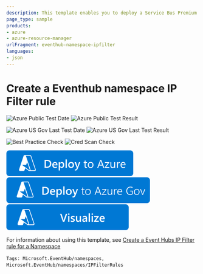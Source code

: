 ```yaml
---
description: This template enables you to deploy a Service Bus Premium namespace with IP Filter rule
page_type: sample
products:
- azure
- azure-resource-manager
urlFragment: eventhub-namespace-ipfilter
languages:
- json
---
```

# Create a Eventhub namespace IP Filter rule

![Azure Public Test Date](https://azurequickstartsservice.blob.core.windows.net/badges/quickstarts/microsoft.eventhub/eventhub-namespace-ipfilter/PublicLastTestDate.svg)
![Azure Public Test Result](https://azurequickstartsservice.blob.core.windows.net/badges/quickstarts/microsoft.eventhub/eventhub-namespace-ipfilter/PublicDeployment.svg)

![Azure US Gov Last Test Date](https://azurequickstartsservice.blob.core.windows.net/badges/quickstarts/microsoft.eventhub/eventhub-namespace-ipfilter/FairfaxLastTestDate.svg)
![Azure US Gov Last Test Result](https://azurequickstartsservice.blob.core.windows.net/badges/quickstarts/microsoft.eventhub/eventhub-namespace-ipfilter/FairfaxDeployment.svg)

![Best Practice Check](https://azurequickstartsservice.blob.core.windows.net/badges/quickstarts/microsoft.eventhub/eventhub-namespace-ipfilter/BestPracticeResult.svg)
![Cred Scan Check](https://azurequickstartsservice.blob.core.windows.net/badges/quickstarts/microsoft.eventhub/eventhub-namespace-ipfilter/CredScanResult.svg)

[![Deploy To Azure](https://raw.githubusercontent.com/Azure/azure-quickstart-templates/master/1-CONTRIBUTION-GUIDE/images/deploytoazure.svg?sanitize=true)](https://portal.azure.com/#create/Microsoft.Template/uri/https%3A%2F%2Fraw.githubusercontent.com%2FAzure%2Fazure-quickstart-templates%2Fmaster%2Fquickstarts%2Fmicrosoft.eventhub%2Feventhub-namespace-ipfilter%2Fazuredeploy.json)
[![Deploy To Azure US Gov](https://raw.githubusercontent.com/Azure/azure-quickstart-templates/master/1-CONTRIBUTION-GUIDE/images/deploytoazuregov.svg?sanitize=true)](https://portal.azure.us/#create/Microsoft.Template/uri/https%3A%2F%2Fraw.githubusercontent.com%2FAzure%2Fazure-quickstart-templates%2Fmaster%2Fquickstarts%2Fmicrosoft.eventhub%2Feventhub-namespace-ipfilter%2Fazuredeploy.json)
[![Visualize](https://raw.githubusercontent.com/Azure/azure-quickstart-templates/master/1-CONTRIBUTION-GUIDE/images/visualizebutton.svg?sanitize=true)](http://armviz.io/#/?load=https%3A%2F%2Fraw.githubusercontent.com%2FAzure%2Fazure-quickstart-templates%2Fmaster%2Fquickstarts%2Fmicrosoft.eventhub%2Feventhub-namespace-ipfilter%2Fazuredeploy.json)

For information about using this template, see [Create a Event Hubs IP Filter rule for a Namespace](https://docs.microsoft.com/azure/event-hubs/event-hubs-ip-filtering)

`Tags: Microsoft.EventHub/namespaces, Microsoft.EventHub/namespaces/IPFilterRules`
